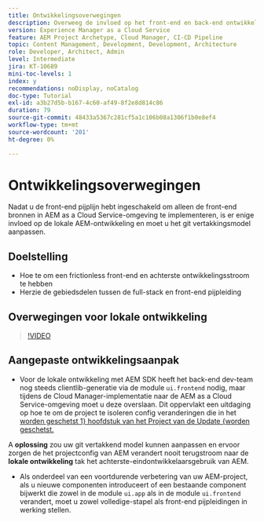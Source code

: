 ```yaml
---
title: Ontwikkelingsoverwegingen
description: Overweeg de invloed op het front-end en back-end ontwikkelingsproces zodra u de front-end pijpleiding toelaat.
version: Experience Manager as a Cloud Service
feature: AEM Project Archetype, Cloud Manager, CI-CD Pipeline
topic: Content Management, Development, Development, Architecture
role: Developer, Architect, Admin
level: Intermediate
jira: KT-10689
mini-toc-levels: 1
index: y
recommendations: noDisplay, noCatalog
doc-type: Tutorial
exl-id: a3b27d5b-b167-4c60-af49-8f2e8d814c86
duration: 79
source-git-commit: 48433a5367c281cf5a1c106b08a1306f1b0e8ef4
workflow-type: tm+mt
source-wordcount: '201'
ht-degree: 0%

---
```


# Ontwikkelingsoverwegingen

Nadat u de front-end pijplijn hebt ingeschakeld om alleen de front-end bronnen in AEM as a Cloud Service-omgeving te implementeren, is er enige invloed op de lokale AEM-ontwikkeling en moet u het git vertakkingsmodel aanpassen.

## Doelstelling

* Hoe te om een frictionless front-end en achterste ontwikkelingsstroom te hebben
* Herzie de gebiedsdelen tussen de full-stack en front-end pijpleiding


## Overwegingen voor lokale ontwikkeling

>[!VIDEO](https://video.tv.adobe.com/v/3409421?quality=12&learn=on)


## Aangepaste ontwikkelingsaanpak

* Voor de lokale ontwikkeling met AEM SDK heeft het back-end dev-team nog steeds clientlib-generatie via de module `ui.frontend` nodig, maar tijdens de Cloud Manager-implementatie naar de AEM as a Cloud Service-omgeving moet u deze overslaan. Dit oppervlakt een uitdaging op hoe te om de project te isoleren config veranderingen die in het [ worden geschetst 1} hoofdstuk van het Project van de Update {worden geschetst.](update-project.md)

A __oplossing__ zou uw git vertakkend model kunnen aanpassen en ervoor zorgen de het projectconfig van AEM verandert nooit terugstroom naar de __lokale ontwikkeling__ tak het achterste-eindontwikkelaarsgebruik van AEM.


* Als onderdeel van een voortdurende verbetering van uw AEM-project, als u nieuwe componenten introduceert of een bestaande component bijwerkt die zowel in de module `ui.app` als in de module `ui.frontend` verandert, moet u zowel volledige-stapel als front-end pijpleidingen in werking stellen.
